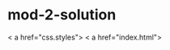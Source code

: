 # mod-2-solution
<html>
<head>
<body>
< a href="css.styles">
< a href="index.html">
</body>
</head>
<head>
